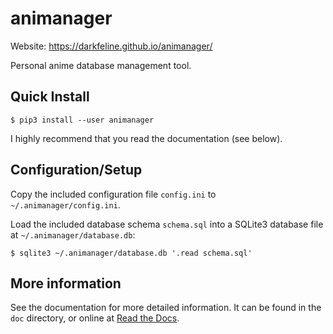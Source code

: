 animanager
==========

Website: https://darkfeline.github.io/animanager/

Personal anime database management tool.

Quick Install
-------------

    $ pip3 install --user animanager

I highly recommend that you read the documentation (see below).

Configuration/Setup
-------------------

Copy the included configuration file `config.ini` to `~/.animanager/config.ini`.

Load the included database schema `schema.sql` into a SQLite3 database file at
`~/.animanager/database.db`:

    $ sqlite3 ~/.animanager/database.db '.read schema.sql'

More information
----------------

See the documentation for more detailed information.  It can be found in the
`doc` directory, or online at [Read the Docs](http://animanager.readthedocs.org/).

